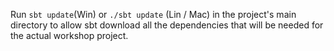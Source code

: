 Run `sbt update`(Win) or `./sbt update` (Lin / Mac)  in the project's main directory to allow sbt download all the dependencies that will be needed for the actual workshop project.
